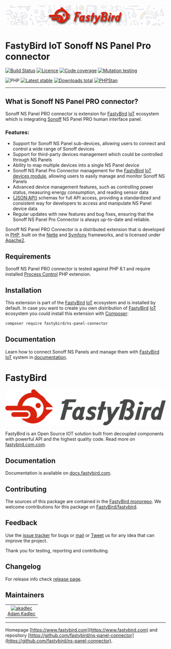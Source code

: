 <p align="center">
	<img src="https://github.com/fastybird/.github/blob/main/assets/repo_title.png?raw=true" alt="FastyBird"/>
</p>

# FastyBird IoT Sonoff NS Panel Pro connector

[![Build Status](https://img.shields.io/github/actions/workflow/status/FastyBird/ns-panel-connector/ci.yaml?style=flat-square)](https://github.com/FastyBird/ns-panel-connector/actions)
[![Licence](https://img.shields.io/github/license/FastyBird/ns-panel-connector?style=flat-square)](https://github.com/FastyBird/ns-panel-connector/blob/main/LICENSE.md)
[![Code coverage](https://img.shields.io/coverallsCoverage/github/FastyBird/ns-panel-connector?style=flat-square)](https://coveralls.io/r/FastyBird/ns-panel-connector)
[![Mutation testing](https://img.shields.io/endpoint?style=flat-square&url=https%3A%2F%2Fbadge-api.stryker-mutator.io%2Fgithub.com%2FFastyBird%2Fns-panel-connector%2Fmain)](https://dashboard.stryker-mutator.io/reports/github.com/FastyBird/ns-panel-connector/main)

![PHP](https://badgen.net/packagist/php/FastyBird/ns-panel-connector?cache=300&style=flat-square)
[![Latest stable](https://badgen.net/packagist/v/FastyBird/ns-panel-connector/latest?cache=300&style=flat-square)](https://packagist.org/packages/FastyBird/ns-panel-connector)
[![Downloads total](https://badgen.net/packagist/dt/FastyBird/ns-panel-connector?cache=300&style=flat-square)](https://packagist.org/packages/FastyBird/ns-panel-connector)
[![PHPStan](https://img.shields.io/badge/PHPStan-enabled-brightgreen.svg?style=flat-square)](https://github.com/phpstan/phpstan)

***

## What is Sonoff NS Panel PRO connector?

Sonoff NS Panel PRO connector is extension for [FastyBird](https://www.fastybird.com) [IoT](https://en.wikipedia.org/wiki/Internet_of_things) ecosystem
which is integrating [Sonoff](https://sonoff.tech) NS Panel PRO human interface panel.

### Features:

- Support for Sonoff NS Panel sub-devices, allowing users to connect and control a wide range of Sonoff devices
- Support for third-party devices management which could be controlled through NS Panels
- Ability to map multiple devices into a single NS Panel device
- Sonoff NS Panel Pro Connector management for the [FastyBird](https://www.fastybird.com) [IoT](https://en.wikipedia.org/wiki/Internet_of_things) [devices module](https://github.com/FastyBird/devices-module), allowing users to easily manage and monitor Sonoff NS Panels
- Advanced device management features, such as controlling power status, measuring energy consumption, and reading sensor data
- [{JSON:API}](https://jsonapi.org/) schemas for full API access, providing a standardized and consistent way for developers to access and manipulate NS Panel device data
- Regular updates with new features and bug fixes, ensuring that the Sonoff NS Panel Pro Connector is always up-to-date and reliable.

Sonoff NS Panel PRO Connector is a distributed extension that is developed in [PHP](https://www.php.net), built on the [Nette](https://nette.org) and [Symfony](https://symfony.com) frameworks,
and is licensed under [Apache2](http://www.apache.org/licenses/LICENSE-2.0).

## Requirements

Sonoff NS Panel PRO connector is tested against PHP 8.1 and require installed [Process Control](https://www.php.net/manual/en/book.pcntl.php) PHP extension.

## Installation

This extension is part of the [FastyBird](https://www.fastybird.com) [IoT](https://en.wikipedia.org/wiki/Internet_of_things) ecosystem and is installed by default.
In case you want to create you own distribution of [FastyBird](https://www.fastybird.com) [IoT](https://en.wikipedia.org/wiki/Internet_of_things) ecosystem you could install this extension with  [Composer](http://getcomposer.org/):

```sh
composer require fastybird/ns-panel-connector
```

## Documentation

Learn how to connect Sonoff NS Panels and manage them with [FastyBird](https://www.fastybird.com) [IoT](https://en.wikipedia.org/wiki/Internet_of_things) system
in [documentation](https://github.com/FastyBird/ns-panel-connector/wiki).

# FastyBird

<p align="center">
	<img src="https://github.com/fastybird/.github/blob/main/assets/fastybird_row.svg?raw=true" alt="FastyBird"/>
</p>

FastyBird is an Open Source IOT solution built from decoupled components with powerful API and the highest quality code. Read more on [fastybird.com.com](https://www.fastybird.com).

## Documentation

Documentation is available on [docs.fastybird.com](https://docs.fastybird.com).

## Contributing

The sources of this package are contained in the [FastyBird monorepo](https://github.com/FastyBird/fastybird). We welcome contributions for this package on [FastyBird/fastybird](https://github.com/FastyBird/).

## Feedback

Use the [issue tracker](https://github.com/FastyBird/fastybird/issues) for bugs
or [mail](mailto:code@fastybird.com) or [Tweet](https://twitter.com/fastybird) us for any idea that can improve the
project.

Thank you for testing, reporting and contributing.

## Changelog

For release info check [release page](https://github.com/FastyBird/fastybird/releases).

## Maintainers

<table>
	<tbody>
		<tr>
			<td align="center">
				<a href="https://github.com/akadlec">
					<img alt="akadlec" width="80" height="80" src="https://avatars3.githubusercontent.com/u/1866672?s=460&amp;v=4" />
				</a>
				<br>
				<a href="https://github.com/akadlec">Adam Kadlec</a>
			</td>
		</tr>
	</tbody>
</table>

***
Homepage [https://www.fastybird.com](https://www.fastybird.com) and
repository [https://github.com/fastybird/ns-panel-connector](https://github.com/fastybird/ns-panel-connector).
